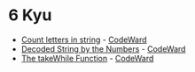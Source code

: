 # 6 Kyu
* [Count letters in string](/solutions/javascript/6%20kyu/Count%20letters%20in%20string) - [CodeWard](https://www.codewars.com/kata/5808ff71c7cfa1c6aa00006d)
* [Decoded String by the Numbers](/solutions/javascript/6%20kyu/Decoded%20String%20by%20the%20Numbers) - [CodeWard](https://www.codewars.com/kata/562c3b54746f50d28d000027)
* [The takeWhile Function](/solutions/javascript/6%20kyu/The%20takeWhile%20Function) - [CodeWard](https://www.codewars.com/kata/54f9173aa58bce9031001548)
